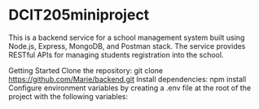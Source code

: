 # DCIT205miniproject
This is a backend service for a school management system built using Node.js, Express, MongoDB, and Postman stack. The service provides RESTful APIs for managing students
registration into the school.

Getting Started
Clone the repository: git clone https://github.com/Marie/backend.git
Install dependencies: npm install 
Configure environment variables by creating a .env file at the root of the project with the following variables:

